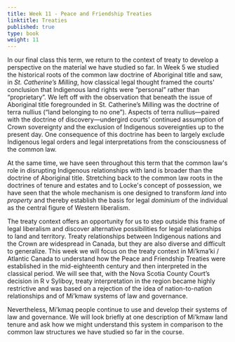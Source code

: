 ```yaml
---
title: Week 11 - Peace and Friendship Treaties
linktitle: Treaties
published: true
type: book
weight: 11
---
```


In our final class this term, we return to the context of treaty to develop a perspective on the material we have studied so far. In Week 5 we studied the historical roots of the common law doctrine of Aboriginal title and saw, in *St. Catherine’s Milling*, how classical legal thought framed the courts' conclusion that Indigenous land rights were “personal” rather than “proprietary”. We left off with the observation that beneath the issue of Aboriginal title foregrounded in St. Catherine’s Milling was the doctrine of terra nullius (“land belonging to no one”). Aspects of terra nullius—paired with the doctrine of discovery—undergird courts' continued assumption of Crown sovereignty and the exclusion of Indigenous sovereignties up to the present day. One consequence of this doctrine has been to largely exclude Indigenous legal orders and legal interpretations from the consciousness of the common law.

At the same time, we have seen throughout this term that the common law's role in disrupting Indigenous relationships with land is broader than the doctrine of Aboriginal title. Stretching back to the common law roots in the doctrines of tenure and estates and to Locke's concept of possession, we have seen that the whole mechanism is one designed to transform *land* into *property* and thereby establish the basis for legal *dominium* of the individual as the central figure of Western liberalism.

The treaty context offers an opportunity for us to step outside this frame of legal liberalism and discover alternative possibilities for legal relationships to land and territory. Treaty relationships between Indigenous nations and the Crown are widespread in Canada, but they are also diverse and difficult to generalize. This week we will focus on the treaty context in Mi’kma’ki / Atlantic Canada to understand how the Peace and Friendship Treaties were established in the mid-eighteenth century and then interpreted in the classical period. We will see that, with the Nova Scotia County Court’s decision in R v Syliboy, treaty interpretation in the region became highly restrictive and was based on a rejection of the idea of nation-to-nation relationships and of Mi’kmaw systems of law and governance.

Nevertheless, Mi’kmaq people continue to use and develop their systems of law and governance. We will look briefly at one description of Mi’kmaw land tenure and ask how we might understand this system in comparison to the common law structures we have studied so far in the course.